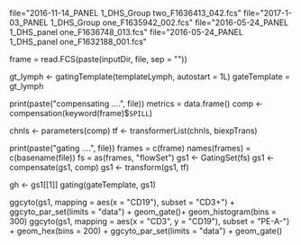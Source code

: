 file="2016-11-14_PANEL 1_DHS_Group two_F1636413_042.fcs"
file="2017-1-03_PANEL 1_DHS_Group one_F1635942_002.fcs"
file="2016-05-24_PANEL 1_DHS_panel one_F1636748_013.fcs"
file="2016-05-24_PANEL 1_DHS_panel one_F1632188_001.fcs"


frame = read.FCS(paste(inputDir, file, sep = ""))

gt_lymph <-
    gatingTemplate(templateLymph, autostart = 1L)
    gateTemplate = gt_lymph
    
print(paste("compensating ....", file))
metrics = data.frame()
comp <- compensation(keyword(frame)$`SPILL`)

chnls <- parameters(comp)
tf <- transformerList(chnls, biexpTrans)

print(paste("gating ....", file))
frames = c(frame)
names(frames) = c(basename(file))
fs =  as(frames, "flowSet")
gs1 <- GatingSet(fs)
gs1 <- compensate(gs1, comp)
gs1 <- transform(gs1, tf)

gh <- gs1[[1]]
gating(gateTemplate, gs1)

ggcyto(gs1,
       mapping = aes(x = "CD19"),
       subset = "CD3+") + ggcyto_par_set(limits = "data") + geom_gate()+ geom_histogram(bins = 300) 
ggcyto(gs1,
       mapping = aes(x = "CD3", y = "CD19"),
       subset = "PE-A-") +
    geom_hex(bins = 200) + ggcyto_par_set(limits = "data") + geom_gate()
 

